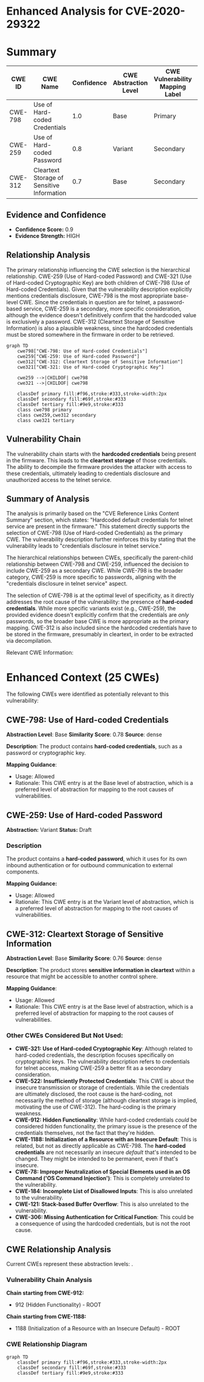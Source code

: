 # Enhanced Analysis for CVE-2020-29322

# Summary
| CWE ID | CWE Name | Confidence | CWE Abstraction Level | CWE Vulnerability Mapping Label | CWE-Vulnerability Mapping Notes |
|---|---|---|---|---|---|
| CWE-798 | Use of Hard-coded Credentials | 1.0 | Base | Primary | Allowed |
| CWE-259 | Use of Hard-coded Password | 0.8 | Variant | Secondary | Allowed |
| CWE-312 | Cleartext Storage of Sensitive Information | 0.7 | Base | Secondary | Allowed |

## Evidence and Confidence

*   **Confidence Score:** 0.9
*   **Evidence Strength:** HIGH

## Relationship Analysis
The primary relationship influencing the CWE selection is the hierarchical relationship. CWE-259 (Use of Hard-coded Password) and CWE-321 (Use of Hard-coded Cryptographic Key) are both children of CWE-798 (Use of Hard-coded Credentials). Given that the vulnerability description explicitly mentions credentials disclosure, CWE-798 is the most appropriate base-level CWE. Since the credentials in question are for telnet, a password-based service, CWE-259 is a secondary, more specific consideration, although the evidence doesn't definitively confirm that the hardcoded value is exclusively a password. CWE-312 (Cleartext Storage of Sensitive Information) is also a plausible weakness, since the hardcoded credentials must be stored somewhere in the firmware in order to be retrieved.

```mermaid
graph TD
    cwe798["CWE-798: Use of Hard-coded Credentials"]
    cwe259["CWE-259: Use of Hard-coded Password"]
    cwe312["CWE-312: Cleartext Storage of Sensitive Information"]
    cwe321["CWE-321: Use of Hard-coded Cryptographic Key"]

    cwe259 -->|CHILDOF| cwe798
    cwe321 -->|CHILDOF| cwe798
    
    classDef primary fill:#f96,stroke:#333,stroke-width:2px
    classDef secondary fill:#69f,stroke:#333
    classDef tertiary fill:#9e9,stroke:#333
    class cwe798 primary
    class cwe259,cwe312 secondary
    class cwe321 tertiary
```

## Vulnerability Chain
The vulnerability chain starts with the **hardcoded credentials** being present in the firmware. This leads to the **cleartext storage** of those credentials. The ability to decompile the firmware provides the attacker with access to these credentials, ultimately leading to credentials disclosure and unauthorized access to the telnet service.

## Summary of Analysis
The analysis is primarily based on the "CVE Reference Links Content Summary" section, which states: "Hardcoded default credentials for telnet service are present in the firmware." This statement directly supports the selection of CWE-798 (Use of Hard-coded Credentials) as the primary CWE. The vulnerability description further reinforces this by stating that the vulnerability leads to "credentials disclosure in telnet service."

The hierarchical relationships between CWEs, specifically the parent-child relationship between CWE-798 and CWE-259, influenced the decision to include CWE-259 as a secondary CWE. While CWE-798 is the broader category, CWE-259 is more specific to passwords, aligning with the "credentials disclosure in telnet service" aspect.

The selection of CWE-798 is at the optimal level of specificity, as it directly addresses the root cause of the vulnerability: the presence of **hard-coded credentials**. While more specific variants exist (e.g., CWE-259), the provided evidence doesn't explicitly confirm that the credentials are *only* passwords, so the broader base CWE is more appropriate as the primary mapping. CWE-312 is also included since the hardcoded credentials have to be stored in the firmware, presumably in cleartext, in order to be extracted via decompilation.

Relevant CWE Information:

# Enhanced Context (25 CWEs)
The following CWEs were identified as potentially relevant to this vulnerability:

## CWE-798: Use of Hard-coded Credentials
**Abstraction Level**: Base
**Similarity Score**: 0.78
**Source**: dense

**Description**:
The product contains **hard-coded credentials**, such as a password or cryptographic key.

**Mapping Guidance**:
- Usage: Allowed
- Rationale: This CWE entry is at the Base level of abstraction, which is a preferred level of abstraction for mapping to the root causes of vulnerabilities.

## CWE-259: Use of Hard-coded Password
**Abstraction:** Variant
**Status:** Draft

### Description
The product contains a **hard-coded password**, which it uses for its own inbound authentication or for outbound communication to external components.

**Mapping Guidance:**
- Usage: Allowed
- Rationale: This CWE entry is at the Variant level of abstraction, which is a preferred level of abstraction for mapping to the root causes of vulnerabilities.

## CWE-312: Cleartext Storage of Sensitive Information
**Abstraction Level**: Base
**Similarity Score**: 0.76
**Source**: dense

**Description**:
The product stores **sensitive information in cleartext** within a resource that might be accessible to another control sphere.

**Mapping Guidance**:
- Usage: Allowed
- Rationale: This CWE entry is at the Base level of abstraction, which is a preferred level of abstraction for mapping to the root causes of vulnerabilities.

### Other CWEs Considered But Not Used:

*   **CWE-321: Use of Hard-coded Cryptographic Key**: Although related to hard-coded credentials, the description focuses specifically on cryptographic keys. The vulnerability description refers to credentials for telnet access, making CWE-259 a better fit as a secondary consideration.
*   **CWE-522: Insufficiently Protected Credentials**: This CWE is about the insecure transmission or storage of credentials. While the credentials are ultimately disclosed, the root cause is the hard-coding, not necessarily the method of storage (although cleartext storage is implied, motivating the use of CWE-312). The hard-coding is the primary weakness.
*   **CWE-912: Hidden Functionality**: While hard-coded credentials *could* be considered hidden functionality, the primary issue is the presence of the credentials themselves, not the fact that they're hidden.
*   **CWE-1188: Initialization of a Resource with an Insecure Default**: This is related, but not as directly applicable as CWE-798. The **hard-coded credentials** are not necessarily an insecure *default* that's intended to be changed. They might be intended to be permanent, even if that's insecure.
*   **CWE-78: Improper Neutralization of Special Elements used in an OS Command ('OS Command Injection')**: This is completely unrelated to the vulnerability.
*   **CWE-184: Incomplete List of Disallowed Inputs**: This is also unrelated to the vulnerability.
*   **CWE-121: Stack-based Buffer Overflow**: This is also unrelated to the vulnerability.
*   **CWE-306: Missing Authentication for Critical Function**: This could be a consequence of using the hardcoded credentials, but is not the root cause.


## CWE Relationship Analysis

Current CWEs represent these abstraction levels: .


### Vulnerability Chain Analysis

**Chain starting from CWE-912:**
- 912 (Hidden Functionality) - ROOT


**Chain starting from CWE-1188:**
- 1188 (Initialization of a Resource with an Insecure Default) - ROOT



### CWE Relationship Diagram

```mermaid
graph TD
    classDef primary fill:#f96,stroke:#333,stroke-width:2px
    classDef secondary fill:#69f,stroke:#333
    classDef tertiary fill:#9e9,stroke:#333
```